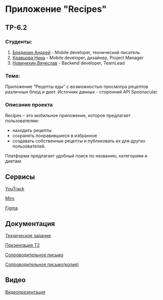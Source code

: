 # Приложение "Recipes"
## TP-6.2
### Студенты:
1. [Бредихин Андрей](https://github.com/Andreyvd) - Mobile developer, технический писатель
2. [Кравцова Нина](https://github.com/NinelNina) - Mobile developer, дизайнер, Project Manager
3. [Новичихин Вячеслав](https://github.com/Novia2003) - Backend developer, TeamLead
### Тема:
Приложение "Рецепты еды" с возможностью просмотра рецептов различных блюд и диет. Источник данных - сторонний API Spoonacular.
### Описание проекта
Recipes – это мобильное приложение, которое предлагает пользователям:
* находить рецепты
* сохранять понравившиеся в избранное
* создавать собственные рецепты и публиковать их для других пользователей.

Платформа предлагает удобный поиск по названию, категориям и диетам.

## Сервисы
[YouTrack](https://claudemonet.youtrack.cloud/agiles/159-2/current)

[Miro](https://miro.com/app/board/uXjVNnK_6zI=/?share_link_id=463183976969)

[Figma](https://www.figma.com/file/UaMh6pD49SvYcP4G83df0Y/My-Recipe-App?type=design&node-id=0-1&mode=design)

## Документация
[Техническое задание](https://github.com/Novia2003/RecipeProject/blob/main/Documentation/TechnicalSpecification/TZ_Recipes.pdf)

[Презентация ТЗ](https://github.com/Novia2003/RecipeProject/blob/main/Documentation/Presentation/Recipes.pdf)

[Сопроводительное письмо](https://github.com/Novia2003/RecipeProject/blob/main/Documentation/CoverLetter/Сопроводительное%20письмо.pdf)

[Сопроводительное письмо(копия)](https://github.com/Novia2003/RecipeProject/blob/main/Documentation/CoverLetter(Copy)/Сопроводительное%20письмо(копия).pdf)
## Видео
[Видеопрезентация](https://youtu.be/wggTpxJ_8yk?si=EstMkDCg_LP-TQJ8)

